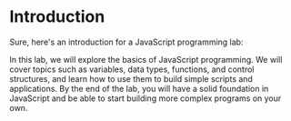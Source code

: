 # Introduction

Sure, here's an introduction for a JavaScript programming lab:

In this lab, we will explore the basics of JavaScript programming. We will cover topics such as variables, data types, functions, and control structures, and learn how to use them to build simple scripts and applications. By the end of the lab, you will have a solid foundation in JavaScript and be able to start building more complex programs on your own.
